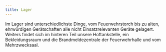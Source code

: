 ```yaml
---
title: Lager
---
```


Im Lager sind unterschiedlichste Dinge, vom Feuerwehrstorch bis zu alten, ehrwürdigen Gerätschaften alle nicht Einsatzrelevanten Geräte gelagert. Weiters findet sich im hinteren Teil unsere Hoftankstelle, ein Bekleidungsraum und die Brandmeldezentrale der Feuerwehrhalle und vom Mehrzwecksaal.